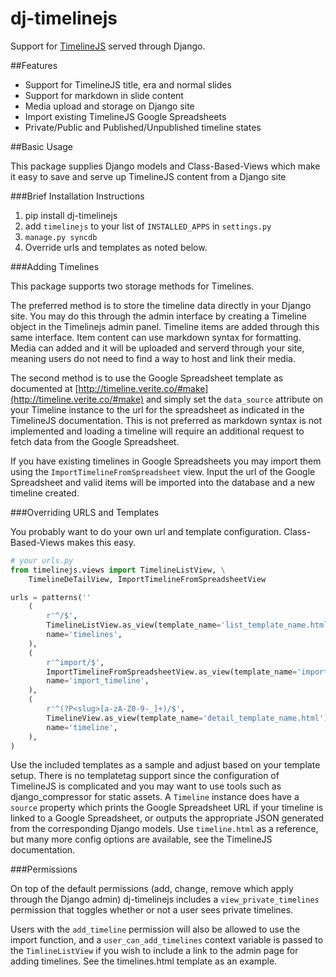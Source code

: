 dj-timelinejs
=============

Support for [TimelineJS](http://timeline.verite.co/) served through Django.

##Features

* Support for TimelineJS title, era and normal slides
* Support for markdown in slide content
* Media upload and storage on Django site
* Import existing TimelineJS Google Spreadsheets
* Private/Public and Published/Unpublished timeline states

##Basic Usage

This package supplies Django models and Class-Based-Views which make it easy to
save and serve up TimelineJS content from a Django site

###Brief Installation Instructions

1. pip install dj-timelinejs
2. add `timelinejs` to your list of `INSTALLED_APPS` in `settings.py`
3. `manage.py syncdb`
4. Override urls and templates as noted below.

###Adding Timelines

This package supports two storage methods for Timelines.

The preferred method is to store the timeline data directly in your Django
site. You may do this through the admin interface by creating a Timeline object
in the Timelinejs admin panel. Timeline items are added through this same
interface. Item content can use markdown syntax for formatting. Media can added
and it will be uploaded and serverd through your site, meaning users do not
need to find a way to host and link their media.

The second method is to use the Google Spreadsheet template as documented at
[http://timeline.verite.co/#make](http://timeline.verite.co/#make) and simply
set the `data_source` attribute on your Timeline instance to the url for the
spreadsheet as indicated in the TimelineJS documentation. This is not preferred
as markdown syntax is not implemented and loading a timeline will require an
additional request to fetch data from the Google Spreadsheet.


If you have existing timelines in Google Spreadsheets you may import them using
the `ImportTimelineFromSpreadsheet` view. Input the url of the Google
Spreadsheet and valid items will be imported into the database and a new
timeline created.

###Overriding URLS and Templates

You probably want to do your own url and template configuration. Class-Based-Views makes this easy.

```python
# your urls.py
from timelinejs.views import TimelineListView, \
    TimelineDeTailView, ImportTimelineFromSpreadsheetView

urls = patterns(''
    (
        r'^/$',
        TimelineListView.as_view(template_name='list_template_name.html'),
        name='timelines',
    ),
    (
        r'^import/$',
        ImportTimelineFromSpreadsheetView.as_view(template_name='import_template_name.html'),
        name='import_timeline',
    ),
    (
        r'^(?P<slug>[a-zA-Z0-9-_]+)/$',
        TimelineView.as_view(template_name='detail_template_name.html'),
        name='timeline',
    ),
)
```

Use the included templates as a sample and adjust based on your template setup.
There is no templatetag support since the configuration of TimelineJS is
complicated and you may want to use tools such as django_compressor for static
assets. A `Timeline` instance does have a `source` property which prints the
Google Spreadsheet URL if your timeline is linked to a Google Spreadsheet, or
outputs the appropriate JSON generated from the corresponding Django models.
Use `timeline.html` as a reference, but many more config options are available,
see the TimelineJS documentation.


###Permissions

On top of the default permissions (add, change, remove which apply through the
Django admin) dj-timelinejs includes a `view_private_timelines` permission that
toggles whether or not a user sees private timelines.

Users with the `add_timeline` permission will also be allowed to use the import
function, and a `user_can_add_timelines` context variable is passed to the
`TimlineListView` if you wish to include a link to the admin page for adding
timelines. See the timelines.html template as an example.


